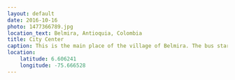 ```yaml
---
layout: default
date: 2016-10-16
photo: 1477366789.jpg
location_text: Belmira, Antioquia, Colombia
title: City Center
caption: This is the main place of the village of Belmira. The bus starts from there to go to Medellin. We ate a Bandeja Paisa there only for 3€, and it was so good!
location:
    latitude: 6.606241
    longitude: -75.666528
---
```

